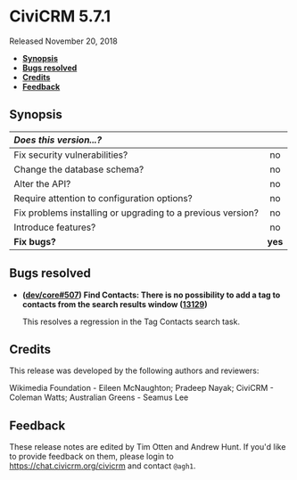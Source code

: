 # CiviCRM 5.7.1

Released November 20, 2018

- **[Synopsis](#synopsis)**
- **[Bugs resolved](#bugs)**
- **[Credits](#credits)**
- **[Feedback](#feedback)**

## <a name="synopsis"></a>Synopsis

| *Does this version...?*                                         |         |
|:--------------------------------------------------------------- |:-------:|
| Fix security vulnerabilities?                                   |   no    |
| Change the database schema?                                     |   no    |
| Alter the API?                                                  |   no    |
| Require attention to configuration options?                     |   no    |
| Fix problems installing or upgrading to a previous version?     |   no    |
| Introduce features?                                             |   no    |
| **Fix bugs?**                                                   | **yes** |

## <a name="bugs"></a>Bugs resolved

- **([dev/core#507](https://lab.civicrm.org/dev/core/issues/507)) Find Contacts:
  There is no possibility to add a tag to contacts from the search results
  window ([13129](https://github.com/civicrm/civicrm-core/pull/13129))**

  This resolves a regression in the Tag Contacts search task.

## <a name="credits"></a>Credits

This release was developed by the following authors and reviewers:

Wikimedia Foundation - Eileen McNaughton; Pradeep Nayak; CiviCRM - Coleman
Watts; Australian Greens - Seamus Lee

## <a name="feedback"></a>Feedback

These release notes are edited by Tim Otten and Andrew Hunt.  If you'd like to
provide feedback on them, please login to https://chat.civicrm.org/civicrm and
contact `@agh1`.

